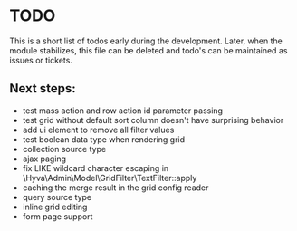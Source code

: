 # TODO

This is a short list of todos early during the development.
Later, when the module stabilizes, this file can be deleted and todo's can be maintained as issues or tickets.

## Next steps:

* test mass action and row action id parameter passing
* test grid without default sort column doesn't have surprising behavior
* add ui element to remove all filter values
* test boolean data type when rendering grid
* collection source type
* ajax paging
* fix LIKE wildcard character escaping in
  \Hyva\Admin\Model\GridFilter\TextFilter::apply
* caching the merge result in the grid config reader
* query source type
* inline grid editing
* form page support
